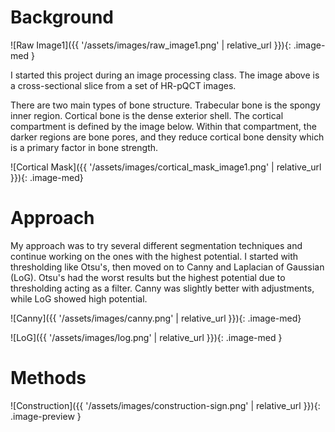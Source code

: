 # Background

![Raw Image1]({{ '/assets/images/raw_image1.png' | relative_url }}){: .image-med }

I started this project during an image processing class. The image above is a cross-sectional slice from a set of HR-pQCT images. 

There are two main types of bone structure. Trabecular bone is the spongy inner region. Cortical bone is the dense exterior shell. The cortical compartment is defined by the image below. Within that compartment, the darker regions are bone pores, and they reduce cortical bone density which is a primary factor in bone strength.

![Cortical Mask]({{ '/assets/images/cortical_mask_image1.png' | relative_url }}){: .image-med}

# Approach

My approach was to try several different segmentation techniques and continue working on the ones with the highest potential. I started with thresholding like Otsu's, then moved on to Canny and Laplacian of Gaussian (LoG). Otsu's had the worst results but the highest potential due to thresholding acting as a filter. Canny was slightly better with adjustments, while LoG showed high potential. 

![Canny]({{ '/assets/images/canny.png' | relative_url }}){: .image-med}

![LoG]({{ '/assets/images/log.png' | relative_url }}){: .image-med }

# Methods
![Construction]({{ '/assets/images/construction-sign.png' | relative_url }}){: .image-preview }
